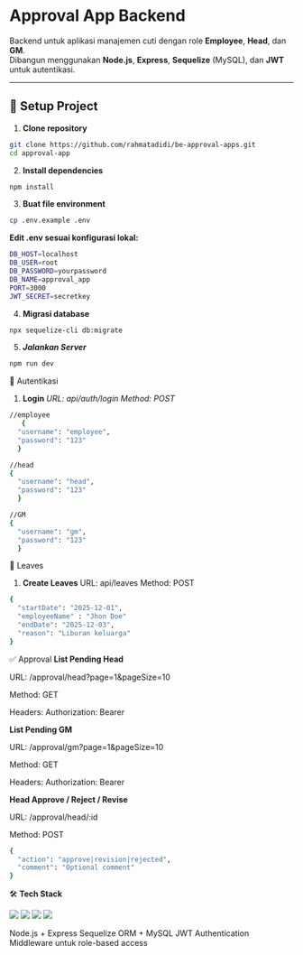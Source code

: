 # Approval App Backend

Backend untuk aplikasi manajemen cuti dengan role **Employee**, **Head**, dan **GM**.  
Dibangun menggunakan **Node.js**, **Express**, **Sequelize** (MySQL), dan **JWT** untuk autentikasi.

---

## 🔧 Setup Project

1. **Clone repository**
```bash
git clone https://github.com/rahmatadidi/be-approval-apps.git
cd approval-app
```

2. **Install dependencies**
```bash
npm install
```
3. **Buat file environment**
```bash
cp .env.example .env
```

**Edit .env sesuai konfigurasi lokal:**
```bash
DB_HOST=localhost
DB_USER=root
DB_PASSWORD=yourpassword
DB_NAME=approval_app
PORT=3000
JWT_SECRET=secretkey
```

4. **Migrasi database**
```bash
npx sequelize-cli db:migrate
```

5. ***Jalankan Server***
```bash
npm run dev
```

🔑 Autentikasi

1. **Login**
*URL: api/auth/login*
*Method: POST*
```bash
//employee
   {
  "username": "employee",
  "password": "123"
  }

//head
{
  "username": "head",
  "password": "123"
  }

//GM
{
  "username": "gm",
  "password": "123"
  }

```
📝 Leaves

1. **Create Leaves**
URL: api/leaves
Method: POST
```bash
{
  "startDate": "2025-12-01",
  "employeeName" : "Jhon Doe"
  "endDate": "2025-12-03",
  "reason": "Liburan keluarga"
}
```

✅ Approval
**List Pending Head**

URL: /approval/head?page=1&pageSize=10

Method: GET

Headers: Authorization: Bearer <token>

**List Pending GM**

URL: /approval/gm?page=1&pageSize=10

Method: GET

Headers: Authorization: Bearer <token>

**Head Approve / Reject / Revise**

URL: /approval/head/:id

Method: POST
```bash
{
  "action": "approve|revision|rejected",
  "comment": "Optional comment"
}
```

🛠 **Tech Stack**
<p align="left">
  <img src="https://img.shields.io/badge/Node.js-43853D?logo=node.js&logoColor=white" />
  <img src="https://img.shields.io/badge/Express.js-404D59?logo=express&logoColor=white" />
  <img src="https://img.shields.io/badge/Sequelize-52B0E7?logo=sequelize&logoColor=white" />
  <img src="https://img.shields.io/badge/JSON%20Web%20Tokens-000000?logo=jsonwebtokens&logoColor=white" />
</p>
Node.js + Express
Sequelize ORM + MySQL
JWT Authentication
Middleware untuk role-based access
